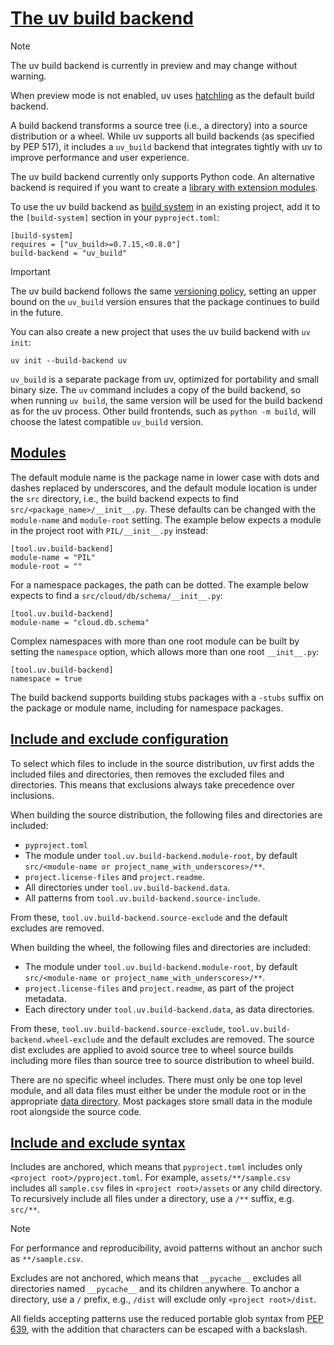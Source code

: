 # [The uv build backend](#the-uv-build-backend)

Note

The uv build backend is currently in preview and may change without warning.

When preview mode is not enabled, uv uses [hatchling](https://pypi.org/project/hatchling/) as the default build backend.

A build backend transforms a source tree (i.e., a directory) into a source distribution or a wheel. While uv supports all build backends (as specified by PEP 517), it includes a `uv_build` backend that integrates tightly with uv to improve performance and user experience.

The uv build backend currently only supports Python code. An alternative backend is required if you want to create a [library with extension modules](../projects/init/#projects-with-extension-modules).

To use the uv build backend as [build system](../projects/config/#build-systems) in an existing project, add it to the `[build-system]` section in your `pyproject.toml`:

```
[build-system]
requires = ["uv_build>=0.7.15,<0.8.0"]
build-backend = "uv_build"

```

Important

The uv build backend follows the same [versioning policy](../../reference/policies/versioning/), setting an upper bound on the `uv_build` version ensures that the package continues to build in the future.

You can also create a new project that uses the uv build backend with `uv init`:

```
uv init --build-backend uv

```

`uv_build` is a separate package from uv, optimized for portability and small binary size. The `uv` command includes a copy of the build backend, so when running `uv build`, the same version will be used for the build backend as for the uv process. Other build frontends, such as `python -m build`, will choose the latest compatible `uv_build` version.

## [Modules](#modules)

The default module name is the package name in lower case with dots and dashes replaced by underscores, and the default module location is under the `src` directory, i.e., the build backend expects to find `src/<package_name>/__init__.py`. These defaults can be changed with the `module-name` and `module-root` setting. The example below expects a module in the project root with `PIL/__init__.py` instead:

```
[tool.uv.build-backend]
module-name = "PIL"
module-root = ""

```

For a namespace packages, the path can be dotted. The example below expects to find a `src/cloud/db/schema/__init__.py`:

```
[tool.uv.build-backend]
module-name = "cloud.db.schema"

```

Complex namespaces with more than one root module can be built by setting the `namespace` option, which allows more than one root `__init__.py`:

```
[tool.uv.build-backend]
namespace = true

```

The build backend supports building stubs packages with a `-stubs` suffix on the package or module name, including for namespace packages.

## [Include and exclude configuration](#include-and-exclude-configuration)

To select which files to include in the source distribution, uv first adds the included files and directories, then removes the excluded files and directories. This means that exclusions always take precedence over inclusions.

When building the source distribution, the following files and directories are included:

- `pyproject.toml`
- The module under `tool.uv.build-backend.module-root`, by default `src/<module-name or project_name_with_underscores>/**`.
- `project.license-files` and `project.readme`.
- All directories under `tool.uv.build-backend.data`.
- All patterns from `tool.uv.build-backend.source-include`.

From these, `tool.uv.build-backend.source-exclude` and the default excludes are removed.

When building the wheel, the following files and directories are included:

- The module under `tool.uv.build-backend.module-root`, by default `src/<module-name or project_name_with_underscores>/**`.
- `project.license-files` and `project.readme`, as part of the project metadata.
- Each directory under `tool.uv.build-backend.data`, as data directories.

From these, `tool.uv.build-backend.source-exclude`, `tool.uv.build-backend.wheel-exclude` and the default excludes are removed. The source dist excludes are applied to avoid source tree to wheel source builds including more files than source tree to source distribution to wheel build.

There are no specific wheel includes. There must only be one top level module, and all data files must either be under the module root or in the appropriate [data directory](../../reference/settings/#build-backend_data). Most packages store small data in the module root alongside the source code.

## [Include and exclude syntax](#include-and-exclude-syntax)

Includes are anchored, which means that `pyproject.toml` includes only `<project root>/pyproject.toml`. For example, `assets/**/sample.csv` includes all `sample.csv` files in `<project root>/assets` or any child directory. To recursively include all files under a directory, use a `/**` suffix, e.g. `src/**`.

Note

For performance and reproducibility, avoid patterns without an anchor such as `**/sample.csv`.

Excludes are not anchored, which means that `__pycache__` excludes all directories named `__pycache__` and its children anywhere. To anchor a directory, use a `/` prefix, e.g., `/dist` will exclude only `<project root>/dist`.

All fields accepting patterns use the reduced portable glob syntax from [PEP 639](https://peps.python.org/pep-0639/#add-license-FILES-key), with the addition that characters can be escaped with a backslash.
